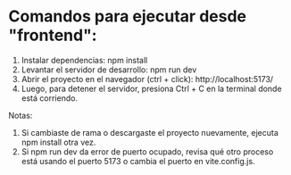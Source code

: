 # Comandos para ejecutar desde "frontend": 

1. Instalar dependencias: npm install
2. Levantar el servidor de desarrollo: npm run dev
3. Abrir el proyecto en el navegador (ctrl + click): http://localhost:5173/
4. Luego, para detener el servidor, presiona Ctrl + C en la terminal donde está corriendo.

Notas:
1. Si cambiaste de rama o descargaste el proyecto nuevamente, ejecuta npm install otra vez.
2. Si npm run dev da error de puerto ocupado, revisa qué otro proceso está usando el puerto 5173 o cambia el puerto en vite.config.js.